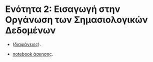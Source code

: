 # Ενότητα 2: Εισαγωγή στην Οργάνωση των Σημασιολογικών Δεδομένων

* ([διαφάνειες](https://github.com/mixstef/pms-swp-2016/raw/master/unit2/unit2.pdf)).

* [notebook άσκησης](https://github.com/mixstef/pms-swp-2016/raw/master/unit2/schedule.ipynb).


